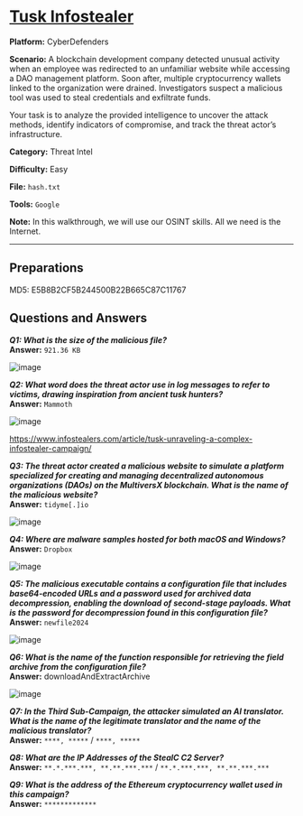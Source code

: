 # <a href="https://cyberdefenders.org/blueteam-ctf-challenges/tusk-infostealer/">Tusk Infostealer</a>

**Platform:** CyberDefenders

**Scenario:** A blockchain development company detected unusual activity when an employee was redirected to an unfamiliar website while accessing a DAO management platform. Soon after, multiple cryptocurrency wallets linked to the organization were drained. Investigators suspect a malicious tool was used to steal credentials and exfiltrate funds.

Your task is to analyze the provided intelligence to uncover the attack methods, identify indicators of compromise, and track the threat actor’s infrastructure.

**Category:** Threat Intel

**Difficulty:** Easy

**File:** `hash.txt`

**Tools:** `Google` 

**Note:** In this walkthrough, we will use our OSINT skills. All we need is the Internet.

---

## **Preparations**

MD5: E5B8B2CF5B244500B22B665C87C11767

## **Questions and Answers**

***Q1: What is the size of the malicious file?***  
**Answer:** `921.36 KB`

![image](https://github.com/user-attachments/assets/9274f8fe-17e2-44e0-bd07-d6f88ca9fafb)

***Q2: What word does the threat actor use in log messages to refer to victims, drawing inspiration from ancient tusk hunters?***  
**Answer:** `Mammoth`  

![image](https://github.com/user-attachments/assets/f4b29104-bd29-4893-9ad4-c9686961c573)

https://www.infostealers.com/article/tusk-unraveling-a-complex-infostealer-campaign/

***Q3: The threat actor created a malicious website to simulate a platform specialized for creating and managing decentralized autonomous organizations (DAOs) on the MultiversX blockchain. What is the name of the malicious website?***  
**Answer:** `tidyme[.]io` 

![image](https://github.com/user-attachments/assets/988bb782-4f77-4aa0-8b99-bc480f644c4d)

***Q4: Where are malware samples hosted for both macOS and Windows?***  
**Answer:** `Dropbox`

![image](https://github.com/user-attachments/assets/c077d941-19a9-41d4-a4d9-772d5ad14bb8)

***Q5: The malicious executable contains a configuration file that includes base64-encoded URLs and a password used for archived data decompression, enabling the download of second-stage payloads. What is the password for decompression found in this configuration file?***  
**Answer:** `newfile2024`

![image](https://github.com/user-attachments/assets/cd89018d-c178-443f-8448-700a0c996ae9)

***Q6: What is the name of the function responsible for retrieving the field archive from the configuration file?***  
**Answer:** downloadAndExtractArchive

![image](https://github.com/user-attachments/assets/63570ce1-4629-4535-baff-0379c13d63d1)

***Q7: In the Third Sub-Campaign, the attacker simulated an AI translator. What is the name of the legitimate translator and the name of the malicious translator?***  
**Answer:** `****, *****` / `****, *****`  

***Q8: What are the IP Addresses of the StealC C2 Server?***  
**Answer:** `**.*.***.***, **.**.***.***` / `**.*.***.***, **.**.***.***`  

***Q9: What is the address of the Ethereum cryptocurrency wallet used in this campaign?***  
**Answer:** `*************`  
